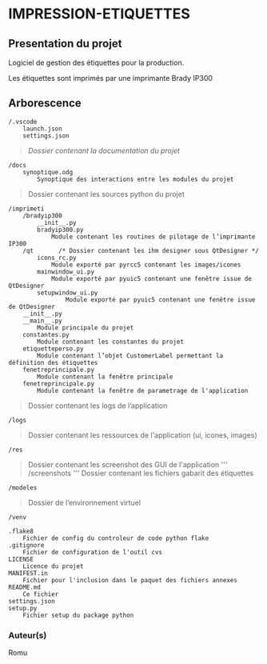 # IMPRESSION-ETIQUETTES


## Presentation du projet

Logiciel de gestion des étiquettes pour la production.

Les étiquettes sont imprimés par une imprimante Brady IP300

## Arborescence
```
/.vscode
	launch.json
	settings.json
```
> *Dossier contenant la documentation du projet*
```
/docs
	synoptique.odg
		Synoptique des interactions entre les modules du projet
```
> Dossier contenant les sources python du projet
```
/imprimeti
	/bradyip300
		__init__.py
		bradyip300.py
			Module contenant les routines de pilotage de l’imprimante IP300
	/qt       /* Dossier contenant les ihm designer sous QtDesigner */
		icons_rc.py
			Module exporté par pyrcc5 contenant les images/icones
		mainwindow_ui.py
			Module exporté par pyuic5 contenant une fenêtre issue de QtDesigner
		setupwindow_ui.py
				Module exporté par pyuic5 contenant une fenêtre issue de QtDesigner
	__init__.py
	__main__.py
		Module principale du projet
	constantes.py
		Module contenant les constantes du projet
	etiquetteperso.py
		Module contenant l’objet CustomerLabel permettant la définition des étiquettes
	fenetreprincipale.py
		Module contenant la fenêtre principale
	fenetreprincipale.py
		Module contenant la fenêtre de parametrage de l'application
```
> Dossier contenant les logs de l’application
```
/logs
```
> Dossier contenant les ressources de l'application (ui, icones, images)
```
/res
``` 
> Dossier contenant les screenshot des GUI de l'application
'''
/screenshots
'''
> Dossier contenant les fichiers gabarit des étiquettes

```
/modeles	
```
> Dossier de l’environnement virtuel
```
/venv

.flake8
	Fichier de config du controleur de code python flake
.gitignore
	Fichier de configuration de l'outil cvs
LICENSE
	Licence du projet
MANIFEST.in
	Fichier pour l'inclusion dans le paquet des fichiers annexes
README.md
	Ce fichier
settings.json
setup.py
	Fichier setup du package python
```

### Auteur(s)
Romu

